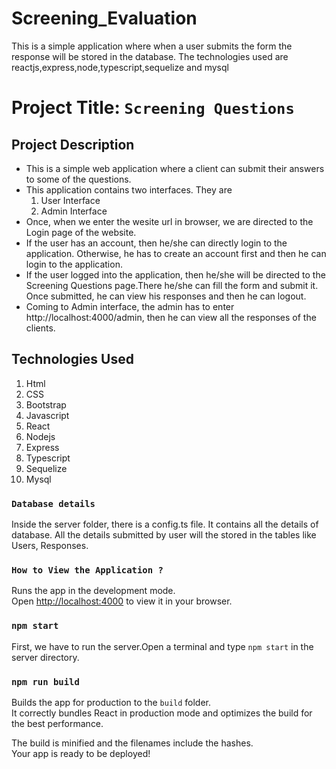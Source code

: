 # Screening_Evaluation
This is a simple application where when a user submits the form the response will be stored in the database. The technologies used are reactjs,express,node,typescript,sequelize and mysql

# Project Title: `Screening Questions`

## Project Description

* This is a simple web application where a client can submit their answers to some of the questions. 
* This application contains two interfaces. They are 
    1. User Interface
    2. Admin Interface
* Once, when we enter the wesite url in browser, we are directed to the Login page of the website.
* If the user has an account, then he/she can directly login to the application. Otherwise, he has to create an account first and then he can login to the application.
* If the user logged into the application, then he/she will be directed to the Screening Questions page.There he/she can fill the form and submit it. Once submitted, he can view his responses and then he can logout.
* Coming to Admin interface, the admin has to enter http://localhost:4000/admin, then he can view all the responses of the clients.

## Technologies Used
1. Html
2. CSS
3. Bootstrap
4. Javascript
5. React
6. Nodejs
7. Express
8. Typescript
9. Sequelize
10. Mysql

### `Database details`
Inside the server folder, there is a config.ts file. It contains all the details of database. All the details submitted by user will the stored in the tables like Users, Responses.

### `How to View the Application ?`

Runs the app in the development mode.\
Open [http://localhost:4000](http://localhost:4000) to view it in your browser.


### `npm start`

First, we have to run the server.Open a terminal and type `npm start` in the server directory.

### `npm run build`

Builds the app for production to the `build` folder.\
It correctly bundles React in production mode and optimizes the build for the best performance.

The build is minified and the filenames include the hashes.\
Your app is ready to be deployed!


